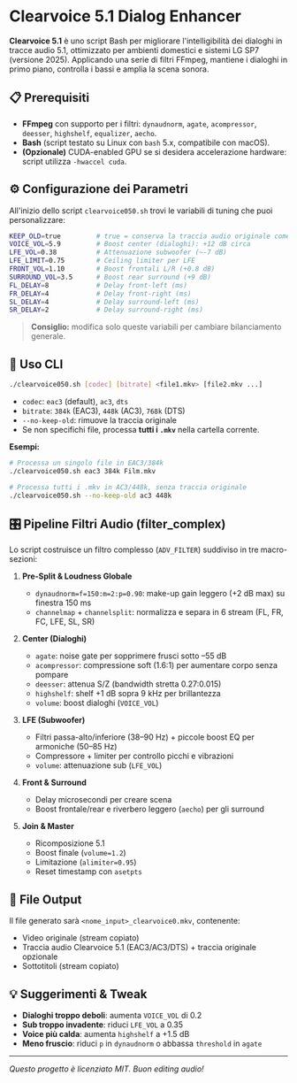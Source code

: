 # Clearvoice 5.1 Dialog Enhancer

**Clearvoice 5.1** è uno script Bash per migliorare l'intelligibilità dei dialoghi in tracce audio 5.1, ottimizzato per ambienti domestici e sistemi LG SP7 (versione 2025). Applicando una serie di filtri FFmpeg, mantiene i dialoghi in primo piano, controlla i bassi e amplia la scena sonora.

## 📋 Prerequisiti

* **FFmpeg** con supporto per i filtri: `dynaudnorm`, `agate`, `acompressor`, `deesser`, `highshelf`, `equalizer`, `aecho`.
* **Bash** (script testato su Linux con `bash` 5.x, compatibile con macOS).
* **(Opzionale)** CUDA-enabled GPU se si desidera accelerazione hardware: script utilizza `-hwaccel cuda`.

## ⚙️ Configurazione dei Parametri

All'inizio dello script `clearvoice050.sh` trovi le variabili di tuning che puoi personalizzare:

```bash
KEEP_OLD=true         # true = conserva la traccia audio originale come seconda traccia
VOICE_VOL=5.9         # Boost center (dialoghi): +12 dB circa
LFE_VOL=0.38          # Attenuazione subwoofer (~-7 dB)
LFE_LIMIT=0.75        # Ceiling limiter per LFE
FRONT_VOL=1.10        # Boost frontali L/R (+0.8 dB)
SURROUND_VOL=3.5      # Boost rear surround (+9 dB)
FL_DELAY=8            # Delay front-left (ms)
FR_DELAY=4            # Delay front-right (ms)
SL_DELAY=4            # Delay surround-left (ms)
SR_DELAY=2            # Delay surround-right (ms)
```

> **Consiglio:** modifica solo queste variabili per cambiare bilanciamento generale.

## 📡 Uso CLI

```bash
./clearvoice050.sh [codec] [bitrate] <file1.mkv> [file2.mkv ...]
```

* `codec`: `eac3` (default), `ac3`, `dts`
* `bitrate`: `384k` (EAC3), `448k` (AC3), `768k` (DTS)
* `--no-keep-old`: rimuove la traccia originale
* Se non specifichi file, processa **tutti i `.mkv`** nella cartella corrente.

**Esempi:**

```bash
# Processa un singolo file in EAC3/384k
./clearvoice050.sh eac3 384k Film.mkv

# Processa tutti i .mkv in AC3/448k, senza traccia originale
./clearvoice050.sh --no-keep-old ac3 448k
```

## 🎛️ Pipeline Filtri Audio (filter\_complex)

Lo script costruisce un filtro complesso (`ADV_FILTER`) suddiviso in tre macro-sezioni:

1. **Pre-Split & Loudness Globale**

   * `dynaudnorm=f=150:m=2:p=0.90`: make-up gain leggero (+2 dB max) su finestra 150 ms
   * `channelmap` + `channelsplit`: normalizza e separa in 6 stream (FL, FR, FC, LFE, SL, SR)

2. **Center (Dialoghi)**

   * `agate`: noise gate per sopprimere frusci sotto –55 dB
   * `acompressor`: compressione soft (1.6:1) per aumentare corpo senza pompare
   * `deesser`: attenua S/Z (bandwidth stretta 0.27:0.015)
   * `highshelf`: shelf +1 dB sopra 9 kHz per brillantezza
   * `volume`: boost dialoghi (`VOICE_VOL`)

3. **LFE (Subwoofer)**

   * Filtri passa-alto/inferiore (38–90 Hz) + piccole boost EQ per armoniche (50–85 Hz)
   * Compressore + limiter per controllo picchi e vibrazioni
   * `volume`: attenuazione sub (`LFE_VOL`)

4. **Front & Surround**

   * Delay microsecondi per creare scena
   * Boost frontale/rear e riverbero leggero (`aecho`) per gli surround

5. **Join & Master**

   * Ricomposizione 5.1
   * Boost finale (`volume=1.2`)
   * Limitazione (`alimiter=0.95`)
   * Reset timestamp con `asetpts`

## 📑 File Output

Il file generato sarà `<nome_input>_clearvoice0.mkv`, contenente:

* Video originale (stream copiato)
* Traccia audio Clearvoice 5.1 (EAC3/AC3/DTS) + traccia originale opzionale
* Sottotitoli (stream copiato)

## 💡 Suggerimenti & Tweak

* **Dialoghi troppo deboli**: aumenta `VOICE_VOL` di 0.2
* **Sub troppo invadente**: riduci `LFE_VOL` a 0.35
* **Voice più calda**: aumenta `highshelf` a +1.5 dB
* **Meno fruscio**: riduci `p` in `dynaudnorm` o abbassa `threshold` in `agate`

---

*Questo progetto è licenziato MIT. Buon editing audio!*

